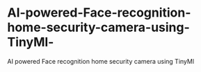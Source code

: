 # AI-powered-Face-recognition-home-security-camera-using-TinyMl-
AI powered Face recognition home security camera using TinyMl 
